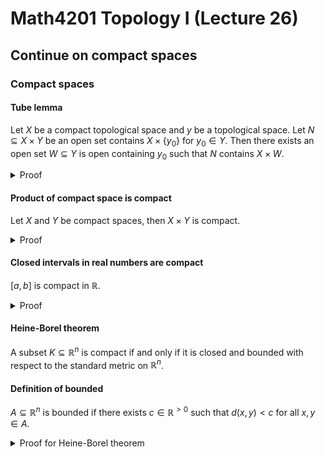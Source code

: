 # Math4201 Topology I (Lecture 26)

## Continue on compact spaces

### Compact spaces

#### Tube lemma

Let $X$ be a compact topological space and $y$ be a topological space. Let $N\subseteq X\times Y$ be an open set contains $X\times \{y_0\}$ for $y_0\in Y$. Then there exists an open set $W\subseteq Y$ is open containing $y_0$ such that $N$ contains $X\times W$.

<details>
<summary>Proof</summary>

For any $x\in X$, there are open sets $x\in U_x\subseteq X$ and $y_0\in V_x\subseteq Y$ such that $U_x\times V_x\subseteq N$.

In particular, $\{U_x\}_{x\in X}$ is an open cover of $X$. Since $\forall x\in X$, $x\in U_x$, so there exists a finite subcover $\bigcup_{i=1}^k U_{x_i}=X$.

Take $W=\bigcap_{i=1}^k V_{x_i}$. This is intersection of finitely many open sets, so it is open.

$y_0\in V_{x_i}$ for all $x_i\in X$, so $y_0\in W$.

So $U_{x_i}\times W\subseteq U_{x_i}\times V_{x_i}\subseteq N$ for all $i=1, ..., k$.

So $\bigcup_{i=1}^k U_{x_i}\times W\subseteq N$.

</details>

#### Product of compact space is compact

Let $X$ and $Y$ be compact spaces, then $X\times Y$ is compact.

<details>
<summary>Proof</summary>

Let $\{N_\alpha\}_{\alpha\in I}$ be an open covering of $X\times Y$.

For any $y_0\in Y$, $X\times \{y_0\}$ is a compact subspace of $X\times Y$.

So there are finitely many $N_\alpha$'s whose union $M_{y_0}$ is open containing $X\times \{y_0\}$.

Using the tube lemma, $M_{y_0}$ contains $X\times W_{y_0}$ for some open neighborhood $W_{y_0}\subseteq Y$ of $y_0$.

Now note that $\{W_{y_0}\}_{y_0\in Y}$ is an open cover of $Y$.

In particular, there are finitely many $y_1, ..., y_n\in Y$ such that $Y=\bigcup_{i=1}^n W_{y_i}$ by compactness of $Y$.

So $\forall i$, $X\times W_{y_i}\subseteq M_{y_i}$.

This is a union of finitely many $N_\alpha$'s, so it is open.

This implies that taking the union of all such $N_\alpha$'s, for all $1\leq i\leq k$, which is finite, covers $\bigcup_{i=1}^k X\times W_{y_i}=X\times Y$.

</details>

#### Closed intervals in real numbers are compact

$[a,b]$ is compact in $\mathbb{R}$.

<details>
<summary>Proof</summary>

Let $\{U_\alpha\}_{\alpha\in I}$ be an open cover of $[a,b]$.

Define:

$$
C=\{c\in [a,b]\mid [a,c]\text{ is covered by finitely many } U_\alpha's\}
$$

Our goal is to show that $b\in C$.

Clearly $a$ is covered by one $U_\alpha$, so $[a,a]\in C$.

Take $y=\sup C\in [a,b]$.

Since $y\in [a,b]$, there is $U_\alpha$ such that $y\in U_\alpha$.

Since $U_\alpha$ is open, there exists an open interval $(y-\epsilon, y+\epsilon)\subseteq U_\alpha$. So there is some $z\in C$ such that $z\in (y-\epsilon, y+\epsilon)$. Otherwise $y-\epsilon$ is an upper bound of $C$, which contradicts the definition of $y$.

So $[a,z]$ can be covered by finitely many $U_\alpha$'s. $U_{\alpha_1}, ..., U_{\alpha_k}$ and $\bigcup_{i=1}^k U_{\alpha_i}\supseteq [a,z]$.

So $\bigcup_{i=1}^k U_{\alpha_i}\supseteq [a,z]\cup (y-\epsilon, y+\epsilon)=[a,y+\epsilon]$.

If $y\neq b$, then there is an element $c\in [a,b]$ that belongs to $(y,y+\epsilon)$ and $[a,c]\subseteq [a,y+\epsilon)$ can be covered by finitely many $U_\alpha$'s, so $c\in C$. This contradicts the definition of $y$. $y<c\in C$.

</details>

#### Heine-Borel theorem

A subset $K\subseteq \mathbb{R}^n$ is compact if and only if it is closed and bounded with respect to the standard metric on $\mathbb{R}^n$.

#### Definition of bounded

$A\subseteq \mathbb{R}^n$ is bounded if there exists $c\in \mathbb{R}^{>0}$ such that $d(x,y)<c$ for all $x,y\in A$.

<details>
<summary>Proof for Heine-Borel theorem</summary>

Suppose $k\subseteq \mathbb{R}^n$ is compact.

Since $\mathbb{R}^n$ is Hausdorff, $K\subseteq \mathbb{R}^n$ is compact, so $K$ is closed subspace of $\mathbb{R}^n$. by Proposition of compact subspaces with Hausdorff property.

To show that $K$ is bounded, consider the open cover with the following balls:
$$
B_1(0), B_2(0), ..., B_n(0), ...
$$

Since $K$ is compact, there are $n_1, ..., n_k\in \mathbb{N}$ such that $K\subseteq \bigcup_{i=1}^k B_{n_i}(0)$. Note that $B_{n_i}(0)$ is bounded, so $K$ is bounded. $\forall x,y\in B_{n_i}(0)$, $d(x,y)<2n_i$. So $K$ is bounded.

---

Suppose $K\subseteq \mathbb{R}^n$ is closed and bounded.

Continue next time.

</details>